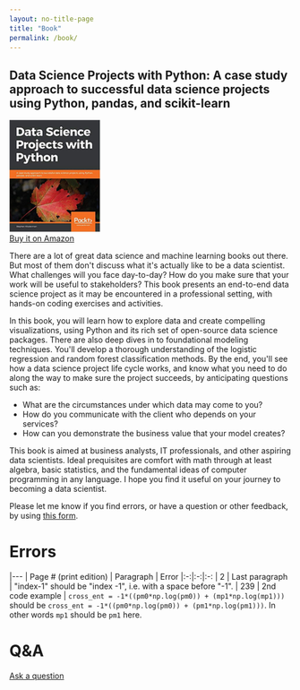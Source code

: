```yaml
---
layout: no-title-page
title: "Book"
permalink: /book/
---
```


## Data Science Projects with Python: A case study approach to successful data science projects using Python, pandas, and scikit-learn

<a href="https://www.amazon.com/Data-Science-Projects-Python-scikit-learn-dp-1838551026/dp/1838551026/" target="_blank">
<img src="/assets/images/book_cover.jpg" alt="book cover" style="height: 200px;"/>
<br>
Buy it on Amazon
</a>

There are a lot of great data science and machine learning books out there. But most of them don't discuss what it's actually like to be a data scientist. What challenges will you face day-to-day? How do you make sure that your work will be useful to stakeholders? This book presents an end-to-end data science project as it may be encountered in a professional setting, with hands-on coding exercises and activities.

In this book, you will learn how to explore data and create compelling visualizations, using Python and its rich set of open-source data science packages. There are also deep dives in to foundational modeling techniques. You'll develop a thorough understanding of the logistic regression and random forest classification methods. By the end, you'll see how a data science project life cycle works, and know what you need to do along the way to make sure the project succeeds, by anticipating questions such as:

- What are the circumstances under which data may come to you?
- How do you communicate with the client who depends on your services?
- How can you demonstrate the business value that your model creates?

This book is aimed at business analysts, IT professionals, and other aspiring data scientists. Ideal prequisites are comfort with math through at least algebra, basic statistics, and the fundamental ideas of computer programming in any language. I hope you find it useful on your journey to becoming a data scientist.

Please let me know if you find errors, or have a question or other feedback, by using [this form](https://docs.google.com/forms/d/e/1FAIpQLScop-llj_meLLmJCo4dTycqlJ2MxZFnVxMWsHPzt5aynrLXjw/viewform?usp=sf_link).

# Errors

|---
| Page # (print edition) | Paragraph | Error 
|:-:|:-:|:-:
| 2 | Last paragraph | "index-1" should be "index -1", i.e. with a space before "-1".
| 239 | 2nd code example | `cross_ent = -1*((pm0*np.log(pm0)) + (mp1*np.log(mp1)))` should be `cross_ent = -1*((pm0*np.log(pm0)) + (pm1*np.log(pm1)))`. In other words `mp1` should be `pm1` here.

# Q&A

[Ask a question](https://docs.google.com/forms/d/e/1FAIpQLScop-llj_meLLmJCo4dTycqlJ2MxZFnVxMWsHPzt5aynrLXjw/viewform?usp=sf_link)

